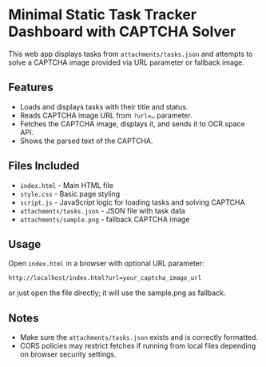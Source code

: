 # Minimal Static Task Tracker Dashboard with CAPTCHA Solver

This web app displays tasks from `attachments/tasks.json` and attempts to solve a CAPTCHA image provided via URL parameter or fallback image.

## Features
- Loads and displays tasks with their title and status.
- Reads CAPTCHA image URL from `?url=…` parameter.
- Fetches the CAPTCHA image, displays it, and sends it to OCR.space API.
- Shows the parsed text of the CAPTCHA.

## Files Included
- `index.html` - Main HTML file
- `style.css` - Basic page styling
- `script.js` - JavaScript logic for loading tasks and solving CAPTCHA
- `attachments/tasks.json` - JSON file with task data
- `attachments/sample.png` - fallback CAPTCHA image

## Usage
Open `index.html` in a browser with optional URL parameter:

`http://localhost/index.html?url=your_captcha_image_url`

or just open the file directly; it will use the sample.png as fallback.

## Notes
- Make sure the `attachments/tasks.json` exists and is correctly formatted.
- CORS policies may restrict fetches if running from local files depending on browser security settings.